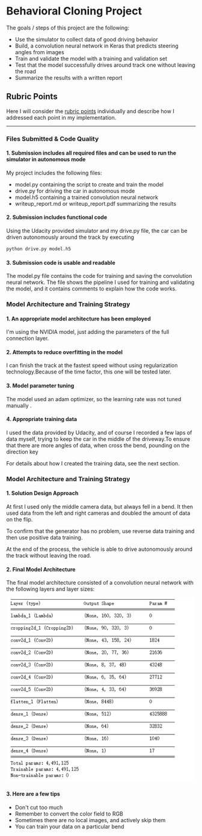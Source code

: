 # Behavioral Cloning Project

The goals / steps of this project are the following:
* Use the simulator to collect data of good driving behavior
* Build, a convolution neural network in Keras that predicts steering angles from images
* Train and validate the model with a training and validation set
* Test that the model successfully drives around track one without leaving the road
* Summarize the results with a written report

## Rubric Points
Here I will consider the [rubric points](https://review.udacity.com/#!/rubrics/432/view) individually and describe how I addressed each point in my implementation.  

---
### Files Submitted & Code Quality

#### 1. Submission includes all required files and can be used to run the simulator in autonomous mode

My project includes the following files:
* model.py containing the script to create and train the model
* drive.py for driving the car in autonomous mode
* model.h5 containing a trained convolution neural network 
* writeup_report.md or writeup_report.pdf summarizing the results

#### 2. Submission includes functional code
Using the Udacity provided simulator and my drive.py file, the car can be driven autonomously around the track by executing 
```sh
python drive.py model.h5
```

#### 3. Submission code is usable and readable

The model.py file contains the code for training and saving the convolution neural network. The file shows the pipeline I used for training and validating the model, and it contains comments to explain how the code works.

### Model Architecture and Training Strategy

#### 1. An appropriate model architecture has been employed

I'm using the NVIDIA model, just adding the parameters of the full connection layer.

#### 2. Attempts to reduce overfitting in the model

I can finish the track at the fastest speed without using regularization technology.Because of the time factor, this one will be tested later.

#### 3. Model parameter tuning

The model used an adam optimizer, so the learning rate was not tuned manually .

#### 4. Appropriate training data

I used the data provided by Udacity, and of course I recorded a few laps of data myself, trying to keep the car in the middle of the driveway.To ensure that there are more angles of data, when cross the bend, pounding on the direction key

For details about how I created the training data, see the next section. 

### Model Architecture and Training Strategy

#### 1. Solution Design Approach

At first I used only the middle camera data, but always fell in a bend.
It then used data from the left and right cameras and doubled the amount of data on the flip.

To confirm that the generator has no problem, use reverse data training and then use positive data training.

At the end of the process, the vehicle is able to drive autonomously around the track without leaving the road.

#### 2. Final Model Architecture

The final model architecture  consisted of a convolution neural network with the following layers and layer sizes:

![](./Image/summary.PNG)

#### 3. Here are a few tips
* Don't cut too much
* Remember to convert the color field to RGB
* Sometimes there are no local images, and actively skip them
* You can train your data on a particular bend

 

